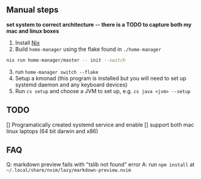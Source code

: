 ## Manual steps
**set system to correct architecture -- there is a TODO to capture both my mac and linux boxes**

1. Install [Nix](https://zero-to-nix.com/concepts/nix-installer)
2. Build `home-manager` using the flake found in `./home-manager`
```bash
nix run home-manager/master -- init --switch
```
3. run `home-manager switch --flake`
4. Setup a kmonad (this program is installed but you will need to set up systemd daemon and any keyboard devices)
5. Run `cs setup` and choose a JVM to set up, e.g. `cs java <jvm> --setup`


## TODO
[] Programatically created systemd service and enable
[] support both mac linux laptops (64 bit darwin and x86)

## FAQ
Q: markdown preview fails with "tslib not found" error
    A: run `npm install` at `~/.local/share/nvim/lazy/markdown-preview.nvim`
